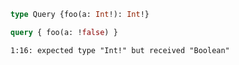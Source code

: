 ```graphql
type Query {foo(a: Int!): Int!}
```

```graphql
query { foo(a: !false) }
```

```
1:16: expected type "Int!" but received "Boolean"
```